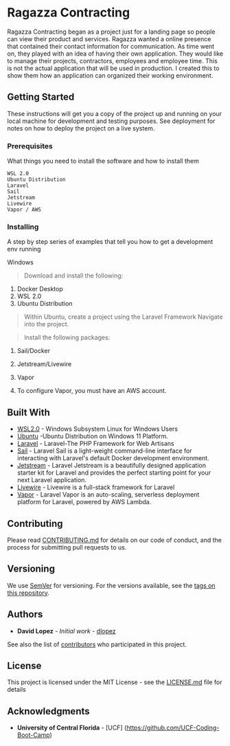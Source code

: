# Ragazza Contracting

Ragazza Contracting began as a project just for a landing page so people can view their product and services.  Ragazza wanted a online presence that contained their contact information for communication.  As time went on, they played with an idea of having their own application.  They would like to manage their projects, contractors, employees and employee time.  This is not the actual application that will be used in production.  I created this to show them how an application can organized their working environment.

## Getting Started

These instructions will get you a copy of the project up and running on your local machine for development and testing purposes. See deployment for notes on how to deploy the project on a live system.

### Prerequisites

What things you need to install the software and how to install them

```
WSL 2.0
Ubuntu Distribution
Laravel
Sail
Jetstream
Livewire
Vapor / AWS

```

### Installing

A step by step series of examples that tell you how to get a development env running

Windows
> Download and install the following: 
1. Docker Desktop
2. WSL 2.0
3. Ubuntu Distribution

> Within Ubuntu, create a project using the Laravel Framework
> Navigate into the project.

> Install the following packages: 
1. Sail/Docker
2. Jetstream/Livewire
3. Vapor

5. To configure Vapor, you must have an AWS account.

## Built With

* [WSL2.0](https://docs.microsoft.com/en-us/windows/wsl/about) - Windows Subsystem Linux for Windows Users
* [Ubuntu](https://ubuntu.com/) -Ubuntu Distribution on Windows 11 Platform.
* [Laravel](https://laravel.com/) - Laravel-The PHP Framework for Web Artisans
* [Sail](https://laravel.com/docs/9.x/sail) - Laravel Sail is a light-weight command-line interface for interacting with Laravel's default Docker development environment.
* [Jetstream](https://jetstream.laravel.com/1.x/introduction.html) - Laravel Jetstream is a beautifully designed application starter kit for Laravel and provides the perfect starting point for your next Laravel application. 
* [Livewire](https://laravel-livewire.com/) - Livewire is a full-stack framework for Laravel
* [Vapor](https://docs.vapor.build/1.0/introduction.html) - Laravel Vapor is an auto-scaling, serverless deployment platform for Laravel, powered by AWS Lambda. 

## Contributing

Please read [CONTRIBUTING.md](https://gist.github.com/PurpleBooth/b24679402957c63ec426) for details on our code of conduct, and the process for submitting pull requests to us.

## Versioning

We use [SemVer](http://semver.org/) for versioning. For the versions available, see the [tags on this repository](https://github.com/your/project/tags). 

## Authors

* **David Lopez** - *Initial work* - [dlopez](https://github.com/dlopez079)

See also the list of [contributors](https://github.com/your/project/contributors) who participated in this project.

## License

This project is licensed under the MIT License - see the [LICENSE.md](LICENSE.md) file for details

## Acknowledgments

* **University of Central Florida** - [UCF] (https://github.com/UCF-Coding-Boot-Camp)